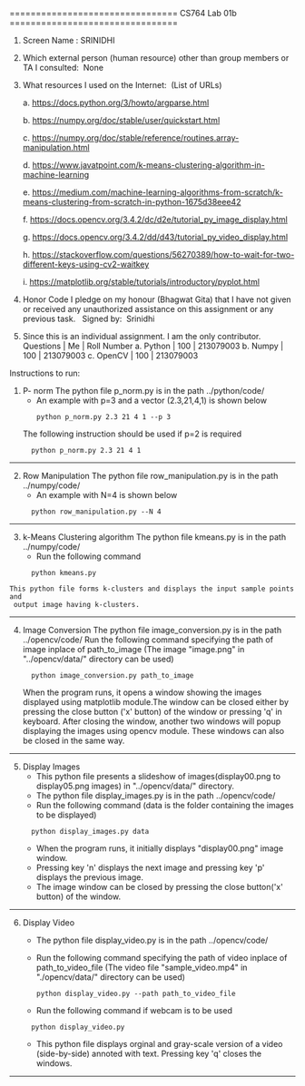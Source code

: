================================ CS764 Lab 01b ================================

1. Screen Name : SRINIDHI

2. Which external person (human resource) other than group members or TA I consulted:  None

3. What resources I used on the Internet:  (List of URLs)

	  a. https://docs.python.org/3/howto/argparse.html

	  b. https://numpy.org/doc/stable/user/quickstart.html

	  c. https://numpy.org/doc/stable/reference/routines.array-manipulation.html

	  d. https://www.javatpoint.com/k-means-clustering-algorithm-in-machine-learning

	  e. https://medium.com/machine-learning-algorithms-from-scratch/k-means-clustering-from-scratch-in-python-1675d38eee42

	  f. https://docs.opencv.org/3.4.2/dc/d2e/tutorial_py_image_display.html

	  g. https://docs.opencv.org/3.4.2/dd/d43/tutorial_py_video_display.html

	  h. https://stackoverflow.com/questions/56270389/how-to-wait-for-two-different-keys-using-cv2-waitkey

	  i. https://matplotlib.org/stable/tutorials/introductory/pyplot.html


4. Honor Code
I pledge on my honour (Bhagwat Gita) that I have not given or received any unauthorized assistance on this assignment or any previous task.  
	Signed by:  Srinidhi

5. Since this is an individual assignment. I am the only contributor.
Questions | Me  | Roll Number
a. Python | 100 | 213079003
b. Numpy  | 100 | 213079003
c. OpenCV | 100 | 213079003

 Instructions to run:

  1) P- norm
     The python file p_norm.py is in the path ../python/code/
     - An example with p=3 and a vector (2.3,21,4,1) is shown below
        ```
        python p_norm.py 2.3 21 4 1 --p 3
        ```
     The following instruction should be used if p=2 is required
      ```
	    python p_norm.py 2.3 21 4 1
      ```
--------------------
  2) Row Manipulation
     The python file row_manipulation.py is in the path ../numpy/code/ 
     - An example with N=4 is shown below
      ```
	    python row_manipulation.py --N 4
      ```
--------------------
  3) k-Means Clustering algorithm
     The python file kmeans.py is in the path ../numpy/code/ 
     - Run the following command
      ```
	    python kmeans.py
      ```
    This python file forms k-clusters and displays the input sample points and 
	 output image having k-clusters.
--------------------
  4) Image Conversion
     The python file image_conversion.py is in the path ../opencv/code/ 
     Run the following command specifying the path of image inplace of
	 path_to_image
	 (The image "image.png" in "../opencv/data/" directory can be used)
      ```
	    python image_conversion.py path_to_image
      ```
     When the program runs, it opens a window showing the images displayed using 
	 matplotlib module.The window can be closed either by pressing the close button
	 ('x' button) of the window or pressing 'q' in keyboard. After closing the window,
	 another two windows will popup displaying the images using opencv module. 
     These windows can also be closed in the same way.
--------------------
  5) Display Images
     - This python file presents a slideshow of images(display00.png to display05.png images) 
	 in "../opencv/data/" directory. 
     - The python file display_images.py is in the path ../opencv/code/ 
     - Run the following command (data is the folder containing the images to be displayed)
      ```
	    python display_images.py data
      ```
     - When the program runs, it initially displays "display00.png" image window. 
     - Pressing key 'n' displays the next image and pressing key 'p' displays the previous image. 
     - The image window can be closed by pressing the close button('x' button) of the window.
--------------------
  6) Display Video
     - The python file display_video.py is in the path ../opencv/code/ 
	 
     - Run the following command specifying the path of video inplace of
	   path_to_video_file
	  (The video file "sample_video.mp4" in "./opencv/data/" directory can be used)
	    ```    
	    python display_video.py --path path_to_video_file
	    ``` 
	 - Run the following command if webcam is to be used
      ```	 
	    python display_video.py 
	    ``` 
     - This python file displays orginal and gray-scale version of a video (side-by-side) 
	 annoted with text. Pressing key 'q' closes the windows.
---------------------------------
